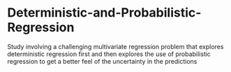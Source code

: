 # Deterministic-and-Probabilistic-Regression
Study involving a challenging multivariate regression problem that explores deterministic regression first and then explores the use of probabilistic regression to get a better feel of the uncertainty in the predictions
